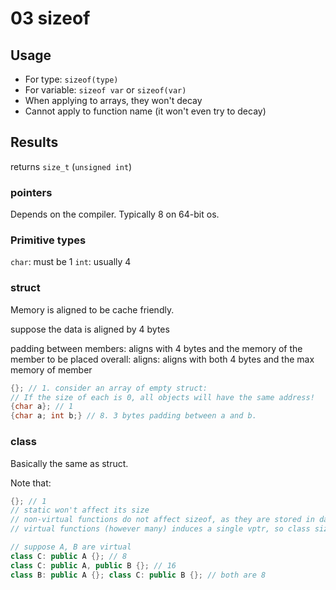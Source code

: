 # 03 sizeof

## Usage

- For type: `sizeof(type)`
- For variable: `sizeof var` or `sizeof(var)`
- When applying to arrays, they won't decay
- Cannot apply to function name (it won't even try to decay)

## Results

returns `size_t` (`unsigned int`)

### pointers

Depends on the compiler. Typically 8 on 64-bit os.

### Primitive types

`char`: must be 1
`int`: usually 4

### struct

Memory is aligned to be cache friendly.

suppose the data is aligned by 4 bytes

padding between members: aligns with 4 bytes and the memory of the member to be placed
overall: aligns: aligns with both 4 bytes and the max memory of member

```Cpp
{}; // 1. consider an array of empty struct:
// If the size of each is 0, all objects will have the same address!
{char a}; // 1
{char a; int b;} // 8. 3 bytes padding between a and b.
```

### class

Basically the same as struct.

Note that:

```Cpp
{}; // 1
// static won't affect its size
// non-virtual functions do not affect sizeof, as they are stored in data segment
// virtual functions (however many) induces a single vptr, so class size increases by sizeof(pointer)

// suppose A, B are virtual
class C: public A {}; // 8
class C: public A, public B {}; // 16
class B: public A {}; class C: public B {}; // both are 8
```